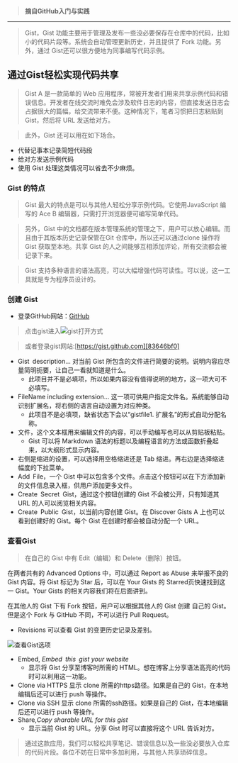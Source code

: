 > **摘自GitHub入门与实践**

---

> Gist，Gist 功能主要用于管理及发布一些没必要保存在仓库中的代码，比如小的代码片段等。系统会自动管理更新历史，并且提供了 Fork 功能。另外，通过 Gist还可以很方便地为同事编写代码示例。

## 通过Gist轻松实现代码共享
>Gist A 是一款简单的 Web 应用程序，常被开发者们用来共享示例代码和错误信息。开发者在线交流时难免会涉及软件日志的内容，但直接发送日志会占据很大的篇幅，给交流带来不便。这种情况下，笔者习惯把日志粘贴到 Gist，然后将 URL 发送给对方。

>此外，Gist 还可以用在如下场合。
- 代替记事本记录简短代码段
- 给对方发送示例代码
- 使用 Gist 处理这类情况可以省去不少麻烦。

### Gist 的特点
>Gist 最大的特点是可以与其他人轻松分享示例代码。它使用JavaScript 编写的 Ace B 编辑器，只需打开浏览器便可编写简单代码。

>另外，Gist 中的文档都在版本管理系统的管理之下，用户可以放心编辑。而且由于其版本历史记录保管在Git 仓库中，所以还可以通过clone 操作将 Gist 获取至本地。共享 Gist 的人之间能够互相添加评论，所有交流都会被记录下来。

>Gist 支持多种语言的语法高亮，可以大幅增强代码可读性。可以说，这一工具就是专为程序员设计的。

### 创建 Gist
- 登录GitHub网站：[GitHub][6254c822]
> 点击gist进入![gist打开方式](http://img0.ph.126.net/VjgcIReVsgVWHQSvXI3LMw==/6631643909795285208.jpg)

> 或者登录gist网站:[https://gist.github.com][83646bf0]

- Gist description... 对当前 Gist 所包含的文件进行简要的说明。说明内容应尽量简明扼要，让自己一看就知道是什么。
    - 此项目并不是必填项，所以如果内容没有值得说明的地方，这一项大可不必填写。
- FileName  including extension... 这一项可供用户指定文件名。系统能够自动识别扩展名，将右侧的语言自动设置为对应种类。
    - 此项目不是必填项，缺省状态下会以“gistfile1. 扩展名”的形式自动分配名称。
- 文件，这个文本框用来编辑文件的内容，可以手动编写也可以从剪贴板粘贴。
    - Gist 可以将 Markdown 语法的标题以及编程语言的方法或函数折叠起来，以大纲形式显示内容。
- 右侧是缩进的设置，可以选择用空格缩进还是 Tab 缩进。再右边是选择缩进幅度的下拉菜单。
-  Add File，一个 Gist 中可以包含多个文件。点击这个按钮可以在下方添加新的文件信息录入框，供用户添加更多文件。
-  Create Secret Gist，通过这个按钮创建的 Gist 不会被公开，只有知道其 URL 的人可以阅览相关内容。
-  Create Public Gist，以当前内容创建 Gist。在 Discover Gists A 上也可以看到创建好的 Gist。每个 Gist 在创建时都会被自动分配一个 URL。

### 查看Gist
>在自己的 Gist 中有 Edit（编辑）和 Delete（删除）按钮。
>
在两者共有的 Advanced Options 中，可以通过 Report as Abuse 来举报不良的 Gist 内容。将 Gist 标记为 Star 后，可以在 Your Gists 的 Starred页快速找到这一 Gist。Your Gists 的相关内容我们将在后面讲到。
>
在其他人的 Gist 下有 Fork 按钮，用户可以根据其他人的 Gist 创建
自己的 Gist。但是这个 Fork 与 GitHub 不同，不可以进行 Pull Request。

- Revisions 可以查看 Gist 的变更历史记录及差别。

![查看Gist选项](http://img0.ph.126.net/y7zCMT6rheZonPTyYa3t8Q==/6632107903699113180.jpg)
- Embed, _Embed this gist your website_
    - 显示将 Gist 分享至博客时所需的 HTML。想在博客上分享语法高亮的代码时可以利用这一功能。
- Clone via HTTPS 显示 clone 所需的https路径。如果是自己的 Gist，在本地编辑后还可以进行 push 等操作。
- Clone via SSH 显示 clone 所需的ssh路径。如果是自己的 Gist，在本地编辑后还可以进行 push 等操作。
- Share,_Copy sharable URL for this gist_
    - 显示当前 Gist 的 URL。分享 Gist 时可以直接将这个 URL 告诉对方。

>通过这款应用，我们可以轻松共享笔记、错误信息以及一些没必要放入仓库的代码片段。各位不妨在日常中多加利用，与其他人共享琐碎信息。


  [6254c822]: https://github.com "GitHub网站"
  [83646bf0]: https://gist.github.com/ "gist网站"
